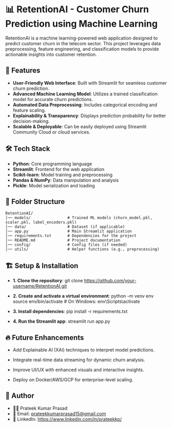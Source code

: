 # 📊 RetentionAI - Customer Churn Prediction using Machine Learning

RetentionAI is a machine learning-powered web application designed to predict customer churn in the telecom sector. This project leverages data preprocessing, feature engineering, and classification models to provide actionable insights into customer retention.

## 🚀 Features

- **User-Friendly Web Interface**: Built with Streamlit for seamless customer churn prediction.
- **Advanced Machine Learning Model**: Utilizes a trained classification model for accurate churn predictions.
- **Automated Data Preprocessing**: Includes categorical encoding and feature scaling.
- **Explainability & Transparency**: Displays prediction probability for better decision-making.
- **Scalable & Deployable**: Can be easily deployed using Streamlit Community Cloud or cloud services.

## 🛠️ Tech Stack

- **Python**: Core programming language  
- **Streamlit**: Frontend for the web application  
- **Scikit-learn**: Model training and preprocessing  
- **Pandas & NumPy**: Data manipulation and analysis  
- **Pickle**: Model serialization and loading  

## 📂 Folder Structure

```plaintext
RetentionAI/
│── models/                # Trained ML models (churn_model.pkl, scaler.pkl, label_encoders.pkl)
│── data/                  # Dataset (if applicable)
│── app.py                 # Main Streamlit application
│── requirements.txt       # Dependencies for the project
│── README.md              # Project documentation
│── config/                # Config files (if needed)
│── utils/                 # Helper functions (e.g., preprocessing)
```

## 🏗️ Setup & Installation

- **1. Clone the repository**:
git clone https://github.com/your-username/RetentionAI.git

- **2. Create and activate a virtual environment**:
python -m venv env
source env/bin/activate  # On Windows: env\Scripts\activate

- **3. Install dependencies**:
pip install -r requirements.txt

- **4. Run the Streamlit app**:
streamlit run app.py

## 🔥 Future Enhancements

- Add Explainable AI (XAI) techniques to interpret model predictions.

- Integrate real-time data streaming for dynamic churn analysis.

- Improve UI/UX with enhanced visuals and interactive insights.

- Deploy on Docker/AWS/GCP for enterprise-level scaling.


## 👤 Author
- 👨‍💻 Prateek Kumar Prasad
- 📧 Email: prateekkumarprasad15@gmail.com
- 🔗 LinkedIn: https://www.linkedin.com/in/prateekkp/
















